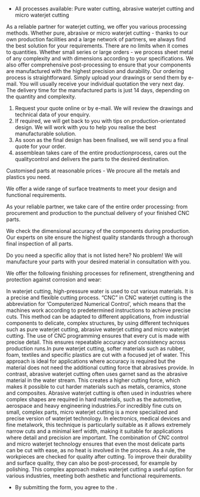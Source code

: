   * All processes available: Pure water cutting, abrasive waterjet cutting and micro waterjet cutting

As a reliable partner for waterjet cutting, we offer you various processing
methods. Whether pure, abrasive or micro waterjet cutting - thanks to our own
production facilities and a large network of partners, we always find the best
solution for your requirements. There are no limits when it comes to quantities.
Whether small series or large orders - we process sheet metal of any complexity
and with dimensions according to your specifications. We also offer
comprehensive post-processing to ensure that your components are manufactured
with the highest precision and durability. Our ordering process is
straightforward. Simply upload your drawings or send them by e-mail. You will
usually receive your individual quotation the very next day. The delivery time
for the manufactured parts is just 14 days, depending on the quantity and
complexity.

  1. Request your quote online or by e-mail. We will review the drawings and technical data of your enquiry.
  2. If required, we will get back to you with tips on production-orientated design. We will work with you to help you realise the best manufacturable solution.
  3. As soon as the final design has been finalised, we will send you a final quote for your order.
  4. assemblean takes care of the entire production­process, cares out the quality­control and delivers the parts to the desired destination.

Customised parts at reasonable prices - We procure all the metals and plastics
you need.

We offer a wide range of surface treatments to meet your design and functional
requirements.

As your reliable partner, we take care of the entire order processing: from
procurement and production to the punctual delivery of your finished CNC parts.

We check the dimensional accuracy of the components during production. Our
experts on site ensure the highest quality standards through a thorough final
inspection of all parts.

Do you need a specific alloy that is not listed here? No problem! We will
manufacture your parts with your desired material in consultation with you.

We offer the following finishing processes for refinement, strengthening and
protection against corrosion and wear:

In waterjet cutting, high-pressure water is used to cut various materials. It is
a precise and flexible cutting process. “CNC” in CNC waterjet cutting is the
abbreviation for ‘Computerized Numerical Control’, which means that the machines
work according to predetermined instructions to achieve precise cuts. This
method can be adapted to different applications, from industrial components to
delicate, complex structures, by using different techniques such as pure
waterjet cutting, abrasive waterjet cutting and micro waterjet cutting. The use
of CNC programming ensures that every cut is made with precise detail. This
ensures repeatable accuracy and consistency across production runs.In pure
waterjet cutting, softer materials such as rubber, foam, textiles and specific
plastics are cut with a focused jet of water. This approach is ideal for
applications where accuracy is required but the material does not need the
additional cutting force that abrasives provide. In contrast, abrasive waterjet
cutting often uses garnet sand as the abrasive material in the water stream.
This creates a higher cutting force, which makes it possible to cut harder
materials such as metals, ceramics, stone and composites. Abrasive waterjet
cutting is often used in industries where complex shapes are required in hard
materials, such as the automotive, aerospace and heavy engineering
industries.For incredibly fine cuts on small, complex parts, micro waterjet
cutting is a more specialized and precise version of waterjet technology. In
electronics, medical devices and fine metalwork, this technique is particularly
suitable as it allows extremely narrow cuts and a minimal kerf width, making it
suitable for applications where detail and precision are important. The
combination of CNC control and micro waterjet technology ensures that even the
most delicate parts can be cut with ease, as no heat is involved in the process.
As a rule, the workpieces are checked for quality after cutting. To improve
their durability and surface quality, they can also be post-processed, for
example by polishing. This complex approach makes waterjet cutting a useful
option for various industries, meeting both aesthetic and functional
requirements.

* By submitting the form, you agree to the .

